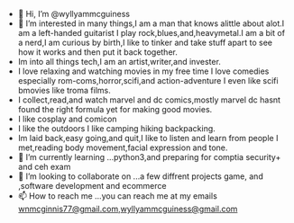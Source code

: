 - 👋 Hi, I’m @wyllyammcguiness
- 👀 I’m interested in many things,I am a man that knows alittle about alot.I am a left-handed guitarist I play rock,blues,and,heavymetal.I am a bit of a nerd,I am curious by birth,I like to tinker and take stuff apart to see how it works and then put it back together.
- Im into all things tech,I am an artist,writer,and invester.
- I love relaxing and watching movies in my free time I love comedies especially rom-coms,horror,scifi,and action-adventure I even like scifi bmovies like troma films.
- I collect,read,and watch marvel and dc comics,mostly marvel dc hasnt found the right formula yet for making good movies.
- I like cosplay and comicon
- I like the outdoors I like camping hiking backpacking.
- Im laid back,easy going,and quit,I like to listen and learn from people I met,reading body movement,facial expression and tone. 
- 🌱 I’m currently learning ...python3,and preparing for comptia security+ and ceh exam 
- 💞️ I’m looking to collaborate on ...a few diffrent projects game, and ,software development and ecommerce 
- 📫 How to reach me ...you can reach me at my emails wnmcginnis77@gmail.com,wyllyammcguiness@gmail.com

<!---
wyllyammcguiness/wyllyammcguiness is a ✨ special ✨ repository because its `README.md` (this file) appears on your GitHub profile.
You can click the Preview link to take a look at your changes.
--->
